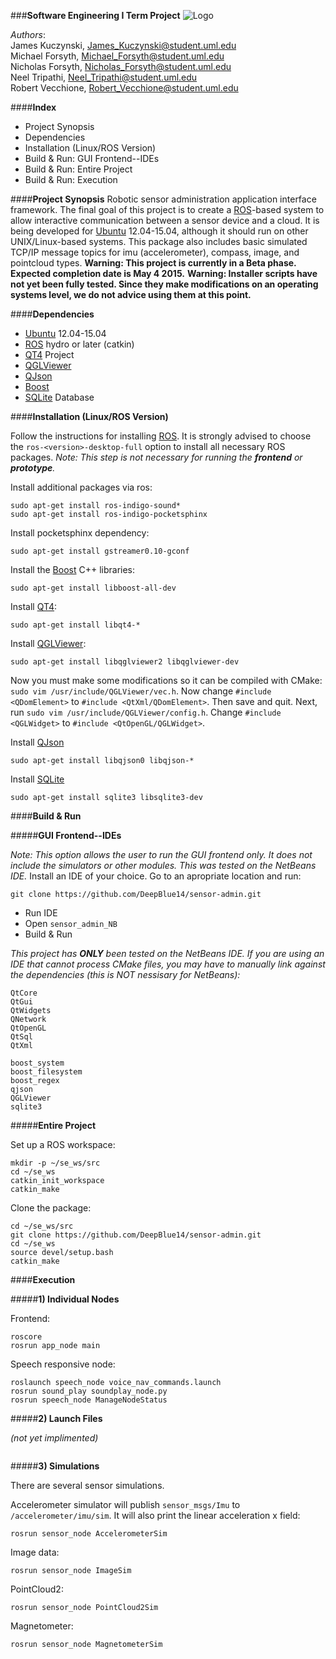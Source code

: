 ###**Software Engineering I Term Project**
![Logo](https://github.com/DeepBlue14/Software_Engineer_91.411_2/blob/master/2_DataAggregator/Code/kinect_app/app_node/share/se_logo.png)


*Authors*:  
James Kuczynski, James_Kuczynski@student.uml.edu  
Michael Forsyth, Michael_Forsyth@student.uml.edu  
Nicholas Forsyth, Nicholas_Forsyth@student.uml.edu  
Neel Tripathi, Neel_Tripathi@student.uml.edu  
Robert Vecchione, Robert_Vecchione@student.uml.edu  


####**Index**
- Project Synopsis
- Dependencies
- Installation (Linux/ROS Version)
- Build & Run: GUI Frontend--IDEs
- Build & Run: Entire Project
- Build & Run: Execution




####**Project Synopsis**
Robotic sensor administration application interface framework.  The final goal of this project is to create a [ROS][1]-based system to allow interactive communication between a sensor device and a cloud.  It is being developed for [Ubuntu][5] 12.04-15.04, although it should run on other UNIX/Linux-based systems.  This package also includes basic simulated TCP/IP message topics for imu (accelerometer), compass, image, and pointcloud types. 
**Warning: This project is currently in a Beta phase.  Expected completion date is May 4 2015.**
**Warning: Installer scripts have not yet been fully tested.  Since they make modifications on an operating systems level, we do not advice using them at this point.**


####**Dependencies**
- [Ubuntu][5] 12.04-15.04
- [ROS][1] hydro or later (catkin)
- [QT4][3] Project
- [QGLViewer][8]
- [QJson][7]
- [Boost][4]
- [SQLite][6] Database



####**Installation (Linux/ROS Version)**

Follow the instructions for installing [ROS][1].  It is strongly advised to choose
the ```ros-<version>-desktop-full``` option to install all necessary ROS packages. 
*Note: This step is not necessary for running the **frontend** or **prototype**.*

Install additional packages via ros:
```
sudo apt-get install ros-indigo-sound*
sudo apt-get install ros-indigo-pocketsphinx
```

Install pocketsphinx dependency:
```
sudo apt-get install gstreamer0.10-gconf
```


Install the [Boost][4] C++ libraries:
```
sudo apt-get install libboost-all-dev
```

Install [QT4][3]:
```
sudo apt-get install libqt4-*
```

Install [QGLViewer][8]:
```
sudo apt-get install libqglviewer2 libqglviewer-dev
```

Now you must make some modifications so it can be compiled
with CMake: ```sudo vim /usr/include/QGLViewer/vec.h```.  Now change
```#include <QDomElement>``` to ```#include <QtXml/QDomElement>```.
Then save and quit.  Next, run ```sudo vim /usr/include/QGLViewer/config.h```.
Change ```#include <QGLWidget>``` to ```#include <QtOpenGL/QGLWidget>```.

Install [QJson][7]
```
sudo apt-get install libqjson0 libqjson-*
```

Install [SQLite][6]
```
sudo apt-get install sqlite3 libsqlite3-dev
```



####**Build & Run**

#####**GUI Frontend--IDEs**

*Note: This option allows the user to run the GUI frontend only.  It does not include the simulators or other modules.  This was tested on the NetBeans IDE.*
Install an IDE of your choice.
Go to an apropriate location and run:
```
git clone https://github.com/DeepBlue14/sensor-admin.git
```

- Run IDE
- Open ```sensor_admin_NB```
- Build & Run

*This project has **ONLY** been tested on the NetBeans IDE.  If you are using an IDE that cannot process CMake files, you may have to manually link against the dependencies (this is NOT nessisary for NetBeans):*
```
QtCore
QtGui
QtWidgets
QNetwork
QtOpenGL
QtSql
QtXml

boost_system
boost_filesystem
boost_regex
qjson
QGLViewer
sqlite3
```


#####**Entire Project**

Set up a ROS workspace:
```
mkdir -p ~/se_ws/src
cd ~/se_ws
catkin_init_workspace
catkin_make
```

Clone the package:
```
cd ~/se_ws/src
git clone https://github.com/DeepBlue14/sensor-admin.git
cd ~/se_ws
source devel/setup.bash
catkin_make
```

####**Execution**

#####**1) Individual Nodes**

Frontend:
```
roscore
rosrun app_node main
```


Speech responsive node:
```
roslaunch speech_node voice_nav_commands.launch
rosrun sound_play soundplay_node.py
rosrun speech_node ManageNodeStatus
```


#####**2) Launch Files**

*(not yet implimented)*
```

```


#####**3) Simulations**

There are several sensor simulations.

Accelerometer simulator will publish ```sensor_msgs/Imu``` to
```/accelerometer/imu/sim```.  It will also print the linear acceleration
x field:
```
rosrun sensor_node AccelerometerSim
```

Image data:
```
rosrun sensor_node ImageSim
```

PointCloud2:
```
rosrun sensor_node PointCloud2Sim
```

Magnetometer:
```
rosrun sensor_node MagnetometerSim
```






<!--links-->

[1]: http://ros.org/
[2]: https://github.com/DeepBlue14/Software_Engineer_91.411_2/blob/master/2_DataAggregator/Code/kinect_app/app_node/scripts/Install.bash
[3]: http://qt-project.org/
[4]: http://www.boost.org/
[5]: http://www.ubuntu.com/
[6]: https://sqlite.org/
[7]: http://qjson.sourceforge.net/
[8]: http://www.libqglviewer.com/

